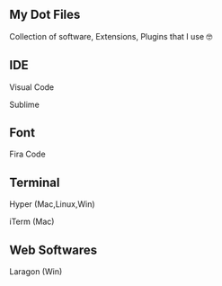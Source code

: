 ## My Dot Files

Collection of software, Extensions, Plugins that I use 🤓

## IDE
Visual Code 

Sublime 

## Font
Fira Code

## Terminal
Hyper (Mac,Linux,Win)

iTerm (Mac)

## Web Softwares 
Laragon (Win)
